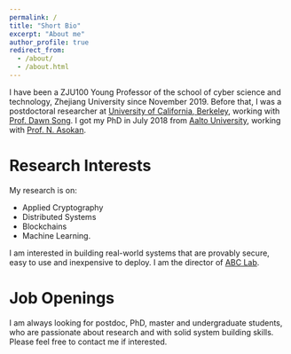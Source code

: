 ```yaml
---
permalink: /
title: "Short Bio"
excerpt: "About me"
author_profile: true
redirect_from: 
  - /about/
  - /about.html
---
```


I have been a ZJU100 Young Professor of the school of cyber science and technology, Zhejiang University since November 2019.
Before that, I was a postdoctoral researcher at [University of California, Berkeley](https://berkeley.edu), working with [Prof. Dawn Song](https://people.eecs.berkeley.edu/~dawnsong/). 
I got my PhD in July 2018 from [Aalto University](https://aalto.fi), working with [Prof. N. Asokan](https://asokan.org/asokan/).


Research Interests
======
My research is on:
- Applied Cryptography
- Distributed Systems
- Blockchains
- Machine Learning.

I am interested in building real-world systems that are provably secure, easy to use and inexpensive to deploy.
I am the director of [ABC Lab](https://zju-abc.com).


Job Openings
======
I am always looking for postdoc, PhD, master and undergraduate students, who are passionate about research and with solid system building skills.
Please feel free to contact me if interested.